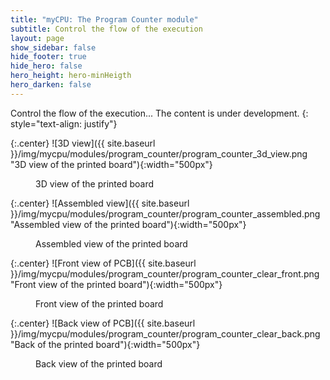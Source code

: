 ```yaml
---
title: "myCPU: The Program Counter module"
subtitle: Control the flow of the execution
layout: page
show_sidebar: false
hide_footer: true
hide_hero: false
hero_height: hero-minHeigth
hero_darken: false
---
```

Control the flow of the execution... The content is under development.
{: style="text-align: justify"}

{:.center}
![3D view]({{ site.baseurl }}/img/mycpu/modules/program_counter/program_counter_3d_view.png "3D view of the printed board"){:width="500px"}
<figure>3D view of the printed board</figure>

{:.center}
![Assembled view]({{ site.baseurl }}/img/mycpu/modules/program_counter/program_counter_assembled.png "Assembled view of the printed board"){:width="500px"}
<figure>Assembled view of the printed board</figure>

{:.center}
![Front view of PCB]({{ site.baseurl }}/img/mycpu/modules/program_counter/program_counter_clear_front.png "Front view of the printed board"){:width="500px"}
<figure>Front view of the printed board</figure>

{:.center}
![Back view of PCB]({{ site.baseurl }}/img/mycpu/modules/program_counter/program_counter_clear_back.png "Back of the printed board"){:width="500px"}
<figure>Back view of the printed board</figure>